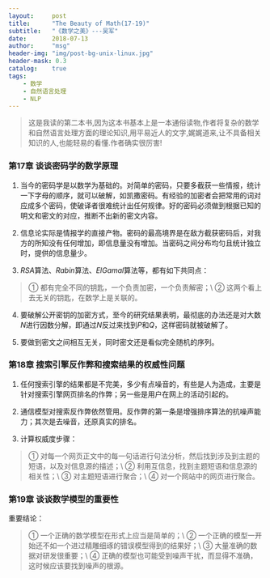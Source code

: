 ```yaml
---
layout:     post
title:      "The Beauty of Math(17-19)"
subtitle:   "《数学之美》---吴军"
date:       2018-07-13
author:     "msg"
header-img: "img/post-bg-unix-linux.jpg"
header-mask: 0.3
catalog:    true
tags:
    - 数学
    - 自然语言处理
    - NLP
---
```



> 这是我读的第二本书,因为这本书基本上是一本通俗读物,作者将复杂的数学和自然语言处理方面的理论知识,用平易近人的文字,娓娓道来,让不具备相关知识的人,也能轻易的看懂.作者确实很厉害!

### 第17章 谈谈密码学的数学原理

1) 当今的密码学是以数学为基础的。对简单的密码，只要多截获一些情报，统计一下字母的顺序，就可以破解，如凯撒密码。有经验的加密者会把常用的词对应成多个密码，使破译者很难统计出任何规律。好的密码必须做到根据已知的明文和密文的对应，推断不出新的密文内容。

2) 信息论实际是情报学的直接产物。密码的最高境界是在敌方截获密码后，对我方的所知没有任何增加，即信息量没有增加。当密码之间分布均匀且统计独立时，提供的信息量少。

3) $RSA$算法、$Rabin$算法、$El Gamal$算法等，都有如下共同点：

> ① 都有完全不同的钥匙，一个负责加密，一个负责解密；\\
> ② 这两个看上去无关的钥匙，在数学上是关联的。

4) 要破解公开密钥的加密方式，至今的研究结果表明，最彻底的办法还是对大数$N$进行因数分解，即通过$N$反过来找到$P$和$Q$，这样密码就被破解了。

5) 要做到密文之间相互无关，同时密文还是看似完全随机的序列。

### 第18章 搜索引擎反作弊和搜索结果的权威性问题

1) 任何搜索引擎的结果都是不完美，多少有点噪音的，有些是人为造成，主要是针对搜索引擎网页排名的作弊；另一些是用户在网上的活动引起的。

2) 通信模型对搜索反作弊依然管用。反作弊的第一条是增强排序算法的抗噪声能力；其次是去噪音，还原真实的排名。

3) 计算权威度步骤：

> ① 对每一个网页正文中的每一句话进行句法分析，然后找到涉及到主题的短语，以及对信息源的描述；\\
> ② 利用互信息，找到主题短语和信息源的相关性；\\
> ③ 对主题短语进行聚合；\\
> ④ 对一个网站中的网页进行聚合。

### 第19章 谈谈数学模型的重要性

重要结论：

> ① 一个正确的数学模型在形式上应当是简单的；\\
> ② 一个正确的模型一开始还不如一个进过精雕细琢的错误模型得到的结果好；\\
> ③ 大量准确的数据对研发很重要；\\
> ④ 正确的模型也可能受到噪声干扰，而显得不准确，这时候应该要找到噪声的根源。